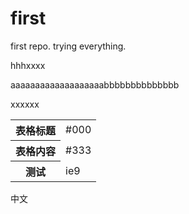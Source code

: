 first
=====

first repo. trying everything.

hhhxxxx

aaaaaaaaaaaaaaaaaaabbbbbbbbbbbbbb

xxxxxx

<table>
  <tr>
    <th>表格标题</th>
    <td>#000</td>
  </tr>
  <tr>
    <th>表格内容</th>
    <td>#333</td>
  </tr>
<tr><th>测试</th><td>ie9</td></tr>
</table>

<p>中文</p>